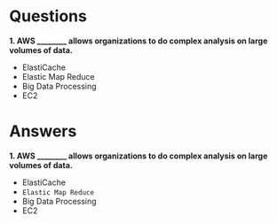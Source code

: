 # Questions

**1. AWS ________ allows organizations to do complex analysis on large volumes of data.**
- ElastiCache
- Elastic Map Reduce
- Big Data Processing
- EC2

# Answers
**1. AWS ________ allows organizations to do complex analysis on large volumes of data.**
- ElastiCache
- `Elastic Map Reduce`
- Big Data Processing
- EC2

